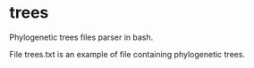 # trees
Phylogenetic trees files parser in bash.

File trees.txt is an example of file containing phylogenetic trees.
